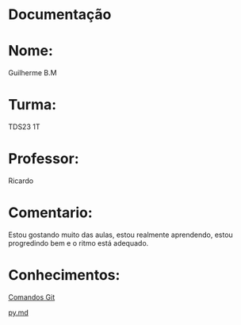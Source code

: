 # Documentação

# Nome: 
Guilherme B.M

# Turma: 
TDS23 1T

# Professor: 
Ricardo

# Comentario:
Estou gostando muito das aulas, estou realmente aprendendo, estou progredindo bem e o ritmo está adequado.

# Conhecimentos:
[Comandos Git](ComandosGit.md)

[py.md](py.md)
